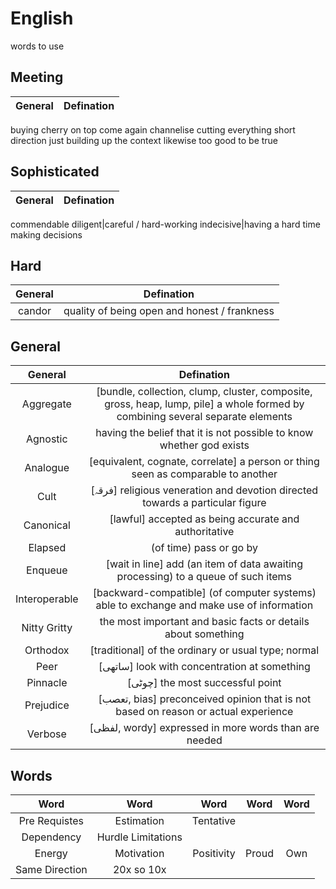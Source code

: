 # English
words to use

## Meeting 
General|Defination
:-:|:-:
buying
cherry on top
come again
channelise
cutting everything short
direction
just building up the context
likewise
too good to be true

## Sophisticated 
General|Defination
:-:|:-:
commendable
diligent|careful / hard-working
indecisive|having a hard time making decisions

## Hard 
General|Defination
:-:|:-:
candor|quality of being open and honest / frankness

## General
General|Defination
:-:|:-:
Aggregate|[bundle, collection, clump, cluster, composite, gross, heap, lump, pile] a whole formed by combining several separate elements
Agnostic|having the belief that it is not possible to know whether god exists
Analogue|[equivalent, cognate, correlate] a person or thing seen as comparable to another
Cult|[فرقہ] religious veneration and devotion directed towards a particular figure
Canonical|[lawful] accepted as being accurate and authoritative
Elapsed|(of time) pass or go by
Enqueue|[wait in line] add (an item of data awaiting processing) to a queue of such items
Interoperable|[backward-compatible] (of computer systems) able to exchange and make use of information
Nitty Gritty|the most important and basic facts or details about something
Orthodox|[traditional] of the ordinary or usual type; normal
Peer|[ساتھی] look with concentration at something
Pinnacle|[چوٹی] the most successful point
Prejudice|[تعصب, bias] preconceived opinion that is not based on reason or actual experience
Verbose|[لفظی, wordy] expressed in more words than are needed


## Words
Word|Word|Word|Word|Word
:-:|:-:|:-:|:-:|:-:
Pre Requistes|Estimation|Tentative		
Dependency|Hurdle	Limitations		
Energy|Motivation|Positivity|Proud|Own
Same Direction|20x so 10x			
